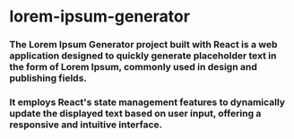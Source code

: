 # lorem-ipsum-generator

<h3>The Lorem Ipsum Generator project built with React is a web application designed to quickly generate placeholder text in the form of Lorem Ipsum, commonly used in design and publishing fields. </h3>
<h3>It employs React's state management features to dynamically update the displayed text based on user input, offering a responsive and intuitive interface. </h3>
